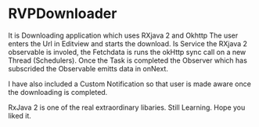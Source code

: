 # RVPDownloader
It is Downloading application which uses RXjava 2 and Okhttp
The user enters the Url in Editview and starts the download.
Is Service the RXjava 2 observable is involed, the Fetchdata is runs the okHttp sync call on a new Thread (Schedulers).
Once the Task is completed the Observer which has subscrided the Observable emitts data in onNext.

I have also included a Custom Notification so that user is made aware once the downloading is completed.




RxJava 2 is one of the real extraordinary libaries. 
Still Learning.
Hope you liked it.
